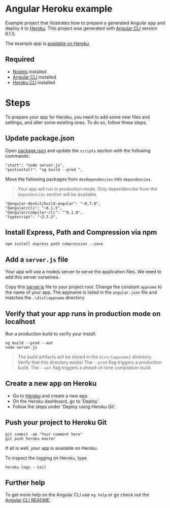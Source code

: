 # Angular Heroku example

Example project that illustrates how to prepare a generated Angular app and deploy it to [Heroku](http://www.heroku.com). 
This project was generated with [Angular CLI](https://github.com/angular/angular-cli) version 6.1.5.

The example app is [available on Heroku](https://avans-angular-heroku.herokuapp.com/).

## Required
- [Nodejs](https://nodejs.org) installed
- [Angular CLI](https://github.com/angular/angular-cli) installed
- [Heroku CLI](https://devcenter.heroku.com/articles/heroku-cli) installed

# Steps
To prepare your app for Heroku, you need to add some new files and settings, and alter some existing ones. To do so, follow these steps.

## Update package.json
Open [package.json](./package.json) and update the `scripts` section with the following commands:
```
"start": "node server.js",
"postinstall": "ng build --prod ",
```

Move the following packages from `devDependencies` into `dependencies`.
> Your app will run in production mode. Only dependencies from the `dependencies` section will be available.

```
"@angular-devkit/build-angular": "~0.7.0",
"@angular/cli": "~6.1.5",
"@angular/compiler-cli": "^6.1.0",
"typescript": "~2.7.2",
```


## Install Express, Path and Compression via npm

```
npm install express path compression --save
```

## Add a `server.js` file
Your app will use a nodejs server to serve the application files. We need to add this server ourselves. 

Copy this [server.js](./server.js) file to your project root.
Change the constant `appname` to the name of your app. The appname is listed in the `angular.json` file and matches the `.\dist\appname` directory.  


## Verify that your app runs in production mode on localhost
Run a production build to verify your install. 
```
ng build --prod --aot
node server.js
```

> The build artifacts will be stored in the `dist/{appname}` directory. 
> Verify that this directory exists! 
> The `--prod` flag triggers a production build. The `--aot` flag triggers a ahead-of-time compilation build.


## Create a new app on Heroku

- Go to [Heroku](http://www.heroku.com) and create a new app. 
- On the Heroku dashboard, go to 'Deploy'. 
- Follow the steps under 'Deploy using Heroku Git'.


## Push your project to Heroku Git
```
git commit -am "Your comment here"
git push heroku master
```
If all is well, your app is available on Heroku.

To inspect the logging on Heroku, type
```
heroku logs --tail
```


## Further help
To get more help on the Angular CLI use `ng help` or go check out the [Angular CLI README](https://github.com/angular/angular-cli/blob/master/README.md).
